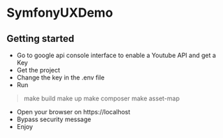 
# SymfonyUXDemo



## Getting started

 - Go to google api console interface to enable a Youtube API and get a Key
 - Get the project
 - Change the key in the .env file
 - Run 
 

>   make build
>   make up
>   make composer
>   make asset-map

 - Open your browser on https://localhost
 - Bypass security message
 - Enjoy
